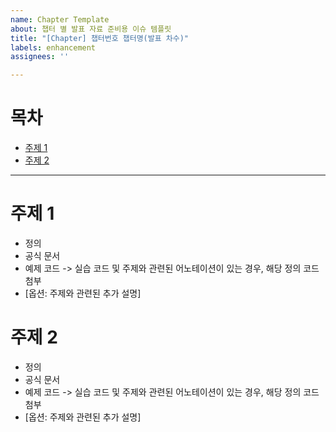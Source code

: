 ```yaml
---
name: Chapter Template
about: 챕터 별 발표 자료 준비용 이슈 템플릿
title: "[Chapter] 챕터번호 챕터명(발표 차수)"
labels: enhancement
assignees: ''

---
```


# 목차
- [주제 1](#-주제-1)
- [주제 2](#-주제-2)

---
# 주제 1
- 정의
- 공식 문서
- 예제 코드 -> 실습 코드 및 주제와 관련된 어노테이션이 있는 경우, 해당 정의 코드 첨부
- [옵션: 주제와 관련된 추가 설명]

# 주제 2
- 정의
- 공식 문서
- 예제 코드 -> 실습 코드 및 주제와 관련된 어노테이션이 있는 경우, 해당 정의 코드 첨부
- [옵션: 주제와 관련된 추가 설명]
